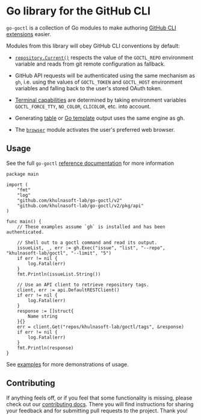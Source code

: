 # Go library for the GitHub CLI

`go-goctl` is a collection of Go modules to make authoring [GitHub CLI extensions][extensions] easier.

Modules from this library will obey GitHub CLI conventions by default:

- [`repository.Current()`](https://pkg.go.dev/github.com/khulnasoft-lab/go-goctl/v2/pkg/repository#current) respects the value of the `GOCTL_REPO` environment variable and reads from git remote configuration as fallback.

- GitHub API requests will be authenticated using the same mechanism as `gh`, i.e. using the values of `GOCTL_TOKEN` and `GOCTL_HOST` environment variables and falling back to the user's stored OAuth token.

- [Terminal capabilities](https://pkg.go.dev/github.com/khulnasoft-lab/go-goctl/v2/pkg/term) are determined by taking environment variables `GOCTL_FORCE_TTY`, `NO_COLOR`, `CLICOLOR`, etc. into account.

- Generating [table](https://pkg.go.dev/github.com/khulnasoft-lab/go-goctl/v2/pkg/tableprinter) or [Go template](https://pkg.go.dev/github.com/khulnasoft-lab/go-goctl/pkg/template) output uses the same engine as gh.

- The [`browser`](https://pkg.go.dev/github.com/khulnasoft-lab/go-goctl/v2/pkg/browser) module activates the user's preferred web browser.

## Usage

See the full `go-goctl`  [reference documentation](https://pkg.go.dev/github.com/khulnasoft-lab/go-goctl/v2) for more information

```golang
package main

import (
	"fmt"
	"log"
	"github.com/khulnasoft-lab/go-goctl/v2"
	"github.com/khulnasoft-lab/go-goctl/v2/pkg/api"
)

func main() {
	// These examples assume `gh` is installed and has been authenticated.

	// Shell out to a goctl command and read its output.
	issueList, _, err := gh.Exec("issue", "list", "--repo", "khulnasoft-lab/goctl", "--limit", "5")
	if err != nil {
		log.Fatal(err)
	}
	fmt.Println(issueList.String())

	// Use an API client to retrieve repository tags.
	client, err := api.DefaultRESTClient()
	if err != nil {
		log.Fatal(err)
	}
	response := []struct{
		Name string
	}{}
	err = client.Get("repos/khulnasoft-lab/goctl/tags", &response)
	if err != nil {
		log.Fatal(err)
	}
	fmt.Println(response)
}
```

See [examples][] for more demonstrations of usage.

## Contributing

If anything feels off, or if you feel that some functionality is missing, please check out our [contributing docs][contributing]. There you will find instructions for sharing your feedback and for submitting pull requests to the project. Thank you!

[extensions]: https://docs.github.com/en/github-cli/github-cli/creating-github-cli-extensions
[examples]: ./example_goctl_test.go
[contributing]: ./.github/CONTRIBUTING.md
